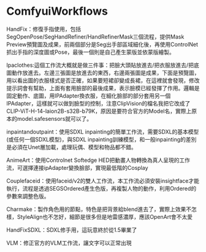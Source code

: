 # ComfyuiWorkflows
HandFix：修復手指使用，包括SegOpenPose/SegHandRefiner/HandRefinerMask三個流程，提供Mask Preview預覽圖及成果，前兩個部分是Seg出手部區域細化後，再使用ControlNet抓出手指的深度圖或Pose，最後一個則是自己產生蒙版並依蒙版繪製。

Ipaclothes:這個工作流大概就是做三件事：把臉大頭貼放進去/把衣服放進去/把底圖動作放進去。左邊三張圖是放進去的東西，右邊兩張圖是成果，下面是預覽圖，用以看出圖的衣服樣式是否正確，如果要短裙卻變成長裙，在這裡就會發現，修改提示詞會有幫助，上面有套用臉部的最後成果，表示臉模已經發揮了作用。邏輯是固定動作、底圖，用IPAdapter換衣服，在細化臉部的部分套用另一個IPAdapter，這樣就可以做到臉型的控制，注意ClipVision的檔名我把它改成了CLIP-ViT-H-14-laion2B-s32B-b79K，原因是要符合官方的Model名，實際上原本的model.safesensors就可以了。

inpaintandoutpaint：使用SDXL inpainting的簡單工作流，需要SDXL的基本模型(或任何一個SDXL模型)，與SDXL inpainting訓練模型，和一般inpainting的差別是必須在Unet層加載，處理玩偶、模型和物品都不錯。

AnimeArt：使用Controlnet Softedge HED把動畫人物轉換為真人呈現的工作流，可選擇連接ipAdapter變換臉部，實現最低階的Cosplay

Couplefaceid：使用faceid/v2的雙人工作流，本工作流必須安裝insightface才能執行，流程是透過SEGSOrdered產生色版，再複製人物的動作，利用Ordered的參數來調整色版。

Charmake：製作角色用的節點，特色是把背景給blend進去了，實際上效果不怎樣，StyleAlign也不怎好，細節是很多但是地雷感濃厚，應該OpenArt會不太愛

HandFixSDXL：SDXL修手用，這玩意終於從1.5畢業了   

VLM：修正官方的VLM工作流，讓文字可以正常出現
